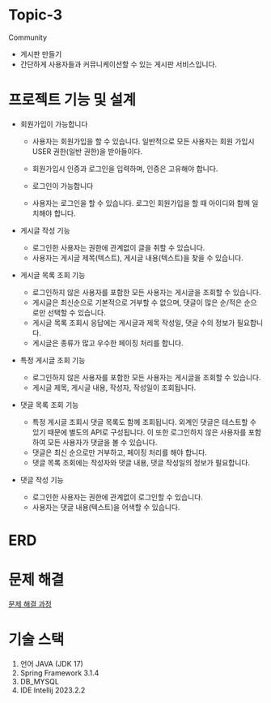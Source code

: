 # Topic-3
Community
- 게시판 만들기
-  간단하게 사용자들과 커뮤니케이션할 수 있는 게시판 서비스입니다.

# 프로젝트 기능 및 설계
- 회원가입이 가능합니다

  - 사용자는 회원가입을 할 수 있습니다. 일반적으로 모든 사용자는 회원 가입시 USER 권한(일반 권한)을 받아들이다.
  - 회원가입시 인증과 로그인을 입력하며, 인증은 고유해야 합니다.
  - 로그인이 가능합니다

  - 사용자는 로그인을 할 수 있습니다. 로그인 회원가입을 할 때 아이디와 함께 일치해야 합니다.
- 게시글 작성 기능

  - 로그인한 사용자는 권한에 관계없이 글을 취할 수 있습니다.
  - 사용자는 게시글 제목(텍스트), 게시글 내용(텍스트)을 찾을 수 있습니다.
- 게시글 목록 조회 기능

  - 로그인하지 않은 사용자를 포함한 모든 사용자는 게시글을 조회할 수 있습니다.
  - 게시글은 최신순으로 기본적으로 거부할 수 없으며, 댓글이 많은 순/적은 순으로만 선택할 수 있습니다.
  - 게시글 목록 조회시 응답에는 게시글과 제목 작성일, 댓글 수의 정보가 필요합니다.
  - 게시글은 종류가 많고 우수한 페이징 처리를 합니다.
- 특정 게시글 조회 기능

  - 로그인하지 않은 사용자를 포함한 모든 사용자는 게시글을 조회할 수 있습니다.
  - 게시글 제목, 게시글 내용, 작성자, 작성일이 조회됩니다.
- 댓글 목록 조회 기능

  - 특정 게시글 조회시 댓글 목록도 함께 조회됩니다. 외계인 댓글은 테스트할 수 있기 때문에 별도의 API로 구성됩니다. 이 또한 로그인하지 않은 사용자를 포함하여 모든 사용자가 댓글을 볼 수 있습니다.
  - 댓글은 최신 순으로만 거부하고, 페이징 처리를 해야 합니다.
  - 댓글 목록 조회에는 작성자와 댓글 내용, 댓글 작성일의 정보가 필요합니다.
- 댓글 작성 기능

  - 로그인한 사용자는 권한에 관계없이 로그인할 수 있습니다.
  - 사용자는 댓글 내용(텍스트)을 어색할 수 있습니다.
 
# ERD


# 문제 해결
[문제 해결 과정](TROUBLE_SHOOTING.md)

# 기술 스택
1. 언어 JAVA (JDK 17)
2. Spring Framework 3.1.4
3. DB_MYSQL
4. IDE Intellij 2023.2.2
